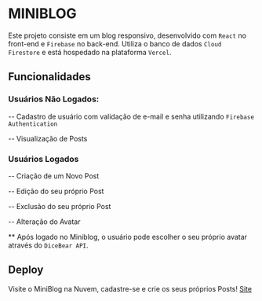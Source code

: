 # MINIBLOG

Este projeto consiste em um blog responsivo, desenvolvido com `React` no front-end e `Firebase` no back-end. Utiliza o banco de dados `Cloud Firestore` e está hospedado na plataforma `Vercel`. 

## Funcionalidades

### Usuários Não Logados:
-- Cadastro de usuário com validação de e-mail e senha utilizando `Firebase Authentication`


-- Visualização de Posts 


### Usuários Logados
-- Criação de um Novo Post


-- Edição do seu próprio Post


-- Exclusão do seu próprio Post


-- Alteração do Avatar

** Após logado no Miniblog, o usuário pode escolher o seu próprio avatar através do `DiceBear API`.

## Deploy
Visite o MiniBlog na Nuvem, cadastre-se e crie os seus próprios Posts! [Site](https://miniblog-puce.vercel.app/register )

